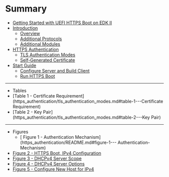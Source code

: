 # Summary

* [Getting Started with UEFI HTTPS Boot on EDK II](README.md)
* [Introduction](introduction/README.md)
  * [Overview](introduction/overview.md)
  * [Additional Protocols](introduction/additional_protocols.md)
  * [Additional Modules](introduction/additional_modules.md)
* [HTTPS Authentication](https_authentication/README.md)
  * [TLS Authentication Modes](https_authentication/tls_authentication_modes.md)
  * [Self-Generated Certificate](https_authentication/self-generated_certificate.md)
* [Start Guide](start_guide/README.md)
  * [Configure Server and Build Client](start_guide/configure_server_and_build_client.md)
  * [Run HTTPS Boot](start_guide/run_https_boot.md)

---
* Tables
 * [Table 1 - Certificate Requirement](https_authentication/tls_authentication_modes.md#table-1---Certificate Requirement)
 * [Table 2 - Key Pair](https_authentication/tls_authentication_modes.md#table-2---Key Pair)
---

* Figures
  * [ Figure 1 - Authentication Mechanism](https_authentication/README.md#figure-1--- Authentication-Mechanism)
 * [ Figure 2 - HTTPS Boot, IPv4 Configuration](start_guide/configure_server_and_build_client.md#figure-2:---HTTPS-Boot,-IPv4-Configuration)
 * [ Figure 3 - DHCPv4 Server Scope](start_guide/configure_server_and_build_client.md#figure-3:---DHCPv4-Server-Scope)
 * [Figure 4 - DHCPv4 Server Options](start_guide/configure_server_and_build_client.md#figure-4:---DHCPv4-Server-Options)
 * [Figure 5 - Configure New Host for IPv4](start_guide/configure_server_and_build_client.md#figure-5:---Configure-New-Host-for-IPv4)
 
